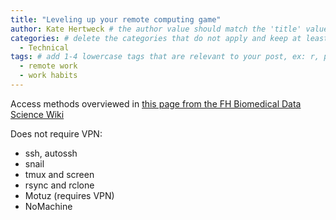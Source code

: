 ```yaml
---
title: "Leveling up your remote computing game"
author: Kate Hertweck # the author value should match the 'title' value of your contributor file located here /gh-pages/_contributors. If you do not have a contributor file, please feel free to make one or contact one of our team members to assist you.
categories: # delete the categories that do not apply and keep at least one
  - Technical
tags: # add 1-4 lowercase tags that are relevant to your post, ex: r, python, genomics, workflows
  - remote work
  - work habits
---
```


Access methods overviewed in [this page from the FH Biomedical Data Science Wiki](https://sciwiki.fredhutch.org/scicomputing/access_methods/)

Does not require VPN:
- ssh, autossh
- snail
- tmux and screen
- rsync and rclone
- Motuz (requires VPN)
- NoMachine
